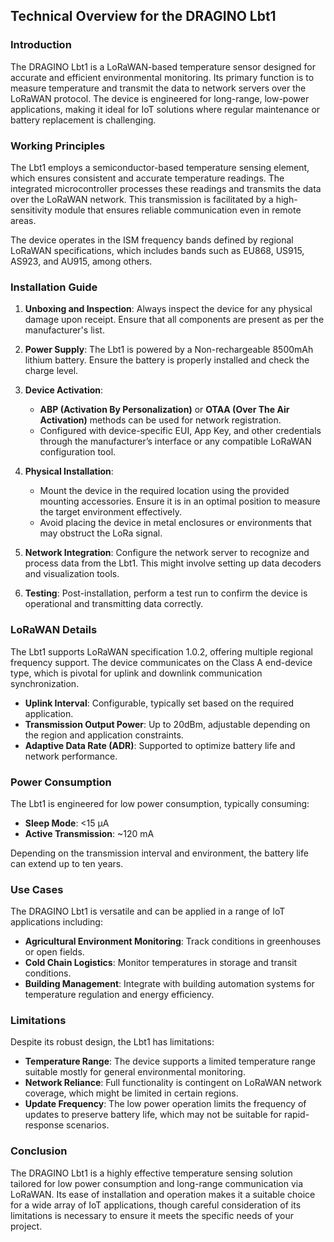 ## Technical Overview for the DRAGINO Lbt1

### Introduction
The DRAGINO Lbt1 is a LoRaWAN-based temperature sensor designed for accurate and efficient environmental monitoring. Its primary function is to measure temperature and transmit the data to network servers over the LoRaWAN protocol. The device is engineered for long-range, low-power applications, making it ideal for IoT solutions where regular maintenance or battery replacement is challenging.

### Working Principles
The Lbt1 employs a semiconductor-based temperature sensing element, which ensures consistent and accurate temperature readings. The integrated microcontroller processes these readings and transmits the data over the LoRaWAN network. This transmission is facilitated by a high-sensitivity module that ensures reliable communication even in remote areas.

The device operates in the ISM frequency bands defined by regional LoRaWAN specifications, which includes bands such as EU868, US915, AS923, and AU915, among others.

### Installation Guide
1. **Unboxing and Inspection**: Always inspect the device for any physical damage upon receipt. Ensure that all components are present as per the manufacturer's list.
   
2. **Power Supply**: The Lbt1 is powered by a Non-rechargeable 8500mAh lithium battery. Ensure the battery is properly installed and check the charge level.

3. **Device Activation**:
   - **ABP (Activation By Personalization)** or **OTAA (Over The Air Activation)** methods can be used for network registration.
   - Configured with device-specific EUI, App Key, and other credentials through the manufacturer’s interface or any compatible LoRaWAN configuration tool.

4. **Physical Installation**:
   - Mount the device in the required location using the provided mounting accessories. Ensure it is in an optimal position to measure the target environment effectively.
   - Avoid placing the device in metal enclosures or environments that may obstruct the LoRa signal.

5. **Network Integration**: Configure the network server to recognize and process data from the Lbt1. This might involve setting up data decoders and visualization tools.

6. **Testing**: Post-installation, perform a test run to confirm the device is operational and transmitting data correctly.

### LoRaWAN Details
The Lbt1 supports LoRaWAN specification 1.0.2, offering multiple regional frequency support. The device communicates on the Class A end-device type, which is pivotal for uplink and downlink communication synchronization.

- **Uplink Interval**: Configurable, typically set based on the required application.
- **Transmission Output Power**: Up to 20dBm, adjustable depending on the region and application constraints.
- **Adaptive Data Rate (ADR)**: Supported to optimize battery life and network performance.

### Power Consumption
The Lbt1 is engineered for low power consumption, typically consuming:

- **Sleep Mode**: <15 µA
- **Active Transmission**: ~120 mA

Depending on the transmission interval and environment, the battery life can extend up to ten years.

### Use Cases
The DRAGINO Lbt1 is versatile and can be applied in a range of IoT applications including:

- **Agricultural Environment Monitoring**: Track conditions in greenhouses or open fields.
- **Cold Chain Logistics**: Monitor temperatures in storage and transit conditions.
- **Building Management**: Integrate with building automation systems for temperature regulation and energy efficiency.

### Limitations
Despite its robust design, the Lbt1 has limitations:

- **Temperature Range**: The device supports a limited temperature range suitable mostly for general environmental monitoring.
- **Network Reliance**: Full functionality is contingent on LoRaWAN network coverage, which might be limited in certain regions.
- **Update Frequency**: The low power operation limits the frequency of updates to preserve battery life, which may not be suitable for rapid-response scenarios.

### Conclusion
The DRAGINO Lbt1 is a highly effective temperature sensing solution tailored for low power consumption and long-range communication via LoRaWAN. Its ease of installation and operation makes it a suitable choice for a wide array of IoT applications, though careful consideration of its limitations is necessary to ensure it meets the specific needs of your project.